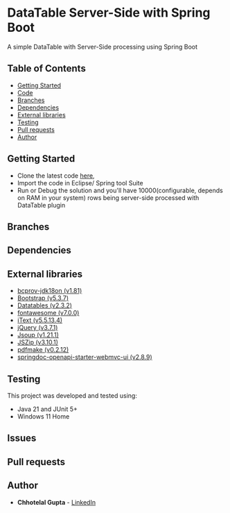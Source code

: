 # DataTable Server-Side with Spring Boot

A simple DataTable with Server-Side processing using Spring Boot

## Table of Contents

* [Getting Started](#getting-started)
* [Code](https://github.com/guptachhotelal/DTGrid)
* [Branches](#branches)
* [Dependencies](#dependencies)
* [External libraries](#external-libraries)
* [Testing](#testing)
* [Pull requests](#pull-requests)
* [Author](#author)

## Getting Started

* Clone the latest code [here](https://github.com/guptachhotelal/DTGrid),
* Import the code in Eclipse/ Spring tool Suite
* Run or Debug the solution and you'll have 10000(configurable, depends on RAM in your system) rows being server-side processed with DataTable plugin

## Branches

## Dependencies

## External libraries

* [bcprov-jdk18on (v1.81)](https://www.bouncycastle.org/java.html)
* [Bootstrap (v5.3.7)](https://getbootstrap.com/)
* [Datatables (v2.3.2)](https://datatables.net/)
* [fontawesome (v7.0.0)](https://fontawesome.com)
* [iText (v5.5.13.4)](https://itextpdf.com/products/itext-5-legacy)
* [jQuery (v3.7.1)](https://jquery.com/)
* [Jsoup (v1.21.1)](https://jsoup.org/)
* [JSZip (v3.10.1)](https://stuk.github.io/jszip/)
* [pdfmake (v0.2.12)](pdfmake.org)
* [springdoc-openapi-starter-webmvc-ui (v2.8.9)](https://springdoc.org/)

## Testing

This project was developed and tested using:

* Java 21 and JUnit 5+
* Windows 11 Home

## Issues

## Pull requests

## Author

* **Chhotelal Gupta** - [LinkedIn](https://www.linkedin.com/in/guptachhotelal)
